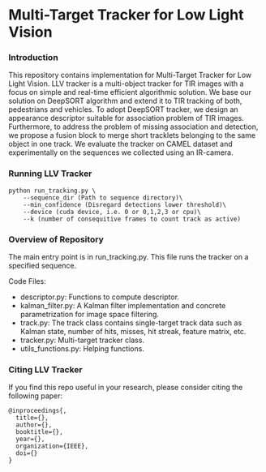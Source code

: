 # Multi-Target Tracker for Low Light Vision

### Introduction

This repository contains implementation for Multi-Target Tracker for Low Light Vision. LLV tracker is a multi-object tracker for TIR images with a focus on simple and
real-time efficient algorithmic solution. We base our solution on DeepSORT algorithm and extend it to TIR tracking of both, pedestrians and vehicles. To adopt DeepSORT tracker,
we design an appearance descriptor suitable for association problem of TIR images. Furthermore, to address the problem of missing association and detection, we propose a fusion block to
merge short tracklets belonging to the same object in one track. We evaluate the tracker on CAMEL dataset and experimentally on the sequences we collected using an IR-camera.

### Running LLV Tracker
``` 
python run_tracking.py \
    --sequence_dir (Path to sequence directory)\
    --min_confidence (Disregard detections lower threshold)\
    --device (cuda device, i.e. 0 or 0,1,2,3 or cpu)\
    --k (number of consequitive frames to count track as active)
```


### Overview of Repository

The main entry point is in run_tracking.py. This file runs the tracker on a specified sequence.

Code Files:

- descriptor.py: Functions to compute descriptor. 
- kalman_filter.py: A Kalman filter implementation and concrete parametrization for image space filtering.
- track.py: The track class contains single-target track data such as Kalman state, number of hits, misses, hit streak, feature matrix, etc.
- tracker.py: Multi-target tracker class.
- utils_functions.py: Helping functions.

### Citing LLV Tracker
If you find this repo useful in your research, please consider citing the following paper:
``` 
@inproceedings{,
  title={},
  author={},
  booktitle={},
  year={},
  organization={IEEE},
  doi={}
}
``` 
